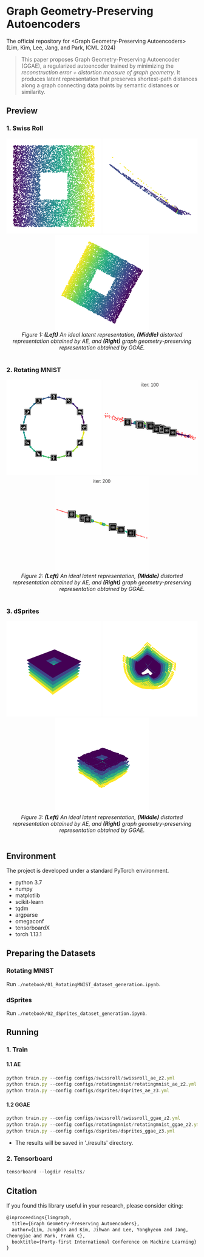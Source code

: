 # Graph Geometry-Preserving Autoencoders
The official repository for \<Graph Geometry-Preserving Autoencoders\> (Lim, Kim, Lee, Jang, and Park, ICML 2024)

> This paper proposes Graph Geometry-Preserving Autoencoder (GGAE), a regularized autoencoder trained by minimizing the *reconstruction error + distortion measure of graph geometry*. It produces latent representation that preserves shortest-path distances along a graph connecting data points by semantic distances or similarity.


## Preview
### 1. Swiss Roll
<center>
<div class="imgCollage">
<span style="width: 31.8%"><img src="./figure/swissroll_ideal.png" width="250" height="250"/></span>
<span style="width: 31.8%"><img src="./figure/swissroll_ae.png" width="250" height="250"/> </span>
<span style="width: 31.8%"><img src="./figure/swissroll_ggae.png" width="250" height="250"/> </span>
</div>
  <I>Figure 1: <b>(Left)</b> An ideal latent representation, <b>(Middle)</b> distorted representation obtained by AE, and <b>(Right)</b> graph geometry-preserving representation obtained by GGAE. </I>
</center>
<br>

### 2. Rotating MNIST
<center>
<div class="imgCollage">
<span style="width: 31.8%"><img src="./figure/rotatingmnist_ideal.png" width="250" height="250"/></span>
<span style="width: 31.8%"><img src="./figure/rotatingmnist_ae_video.gif" width="250" height="250"/> </span>
<span style="width: 31.8%"><img src="./figure/rotatingmnist_ggae_video.gif" width="250" height="250"/> </span>
</div>
  <I>Figure 2: <b>(Left)</b> An ideal latent representation, <b>(Middle)</b> distorted representation obtained by AE, and <b>(Right)</b> graph geometry-preserving representation obtained by GGAE. </I>
</center>
<br>

### 3. dSprites
<center>
<div class="imgCollage">
<span style="width: 31.8%"><img src="./figure/dsprites_ideal.png" width="250" height="250"/></span>
<span style="width: 31.8%"><img src="./figure/dsprites_ae.png" width="250" height="250"/> </span>
<span style="width: 31.8%"><img src="./figure/dsprites_ggae.png" width="250" height="250"/> </span>
</div>
  <I>Figure 3: <b>(Left)</b> An ideal latent representation, <b>(Middle)</b> distorted representation obtained by AE, and <b>(Right)</b> graph geometry-preserving representation obtained by GGAE. </I>
</center>
<br>

## Environment

The project is developed under a standard PyTorch environment.
- python 3.7
- numpy
- matplotlib
- scikit-learn
- tqdm
- argparse
- omegaconf
- tensorboardX
- torch 1.13.1

## Preparing the Datasets
### Rotating MNIST
Run `./notebook/01_RotatingMNIST_dataset_generation.ipynb`.
### dSprites
Run `./notebook/02_dSprites_dataset_generation.ipynb`.

## Running
### 1. Train
#### 1.1 AE
```js
python train.py --config configs/swissroll/swissroll_ae_z2.yml
python train.py --config configs/rotatingmnist/rotatingmnist_ae_z2.yml
python train.py --config configs/dsprites/dsprites_ae_z3.yml
```
#### 1.2 GGAE
```js
python train.py --config configs/swissroll/swissroll_ggae_z2.yml
python train.py --config configs/rotatingmnist/rotatingmnist_ggae_z2.yml
python train.py --config configs/dsprites/dsprites_ggae_z3.yml
```
- The results will be saved in './results' directory.

### 2. Tensorboard 
```js
tensorboard --logdir results/
```

## Citation
If you found this library useful in your research, please consider citing:
```
@inproceedings{limgraph,
  title={Graph Geometry-Preserving Autoencoders},
  author={Lim, Jungbin and Kim, Jihwan and Lee, Yonghyeon and Jang, Cheongjae and Park, Frank C},
  booktitle={Forty-first International Conference on Machine Learning}
}
```